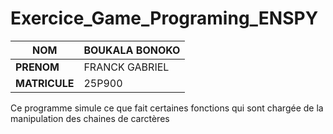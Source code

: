 # Exercice_Game_Programing_ENSPY
|**NOM**|BOUKALA BONOKO|
|-----|------|
|**PRENOM**|FRANCK GABRIEL|
|**MATRICULE**|25P900|

Ce programme simule ce que fait certaines fonctions qui sont chargée de la manipulation des chaines de carctères

